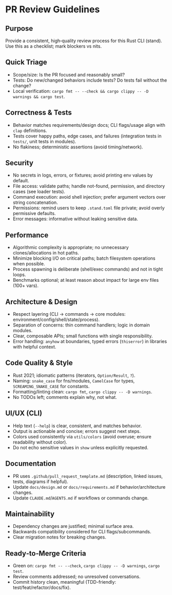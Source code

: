 # PR Review Guidelines

## Purpose
Provide a consistent, high‑quality review process for this Rust CLI (stand). Use this as a checklist; mark blockers vs nits.

## Quick Triage
- Scope/size: Is the PR focused and reasonably small?
- Tests: Do new/changed behaviors include tests? Do tests fail without the change?
- Local verification: `cargo fmt -- --check && cargo clippy -- -D warnings && cargo test`.

## Correctness & Tests
- Behavior matches requirements/design docs; CLI flags/usage align with `clap` definitions.
- Tests cover happy paths, edge cases, and failures (integration tests in `tests/`, unit tests in modules).
- No flakiness; deterministic assertions (avoid timing/network).

## Security
- No secrets in logs, errors, or fixtures; avoid printing env values by default.
- File access: validate paths; handle not-found, permission, and directory cases (see loader tests).
- Command execution: avoid shell injection; prefer argument vectors over string concatenation.
- Permissions: remind users to keep `.stand.toml` file private; avoid overly permissive defaults.
- Error messages: informative without leaking sensitive data.

## Performance
- Algorithmic complexity is appropriate; no unnecessary clones/allocations in hot paths.
- Minimize blocking I/O on critical paths; batch filesystem operations when possible.
- Process spawning is deliberate (shell/exec commands) and not in tight loops.
- Benchmarks optional; at least reason about impact for large env files (100+ vars).

## Architecture & Design
- Respect layering (CLI → commands → core modules: environment/config/shell/state/process).
- Separation of concerns: thin command handlers; logic in domain modules.
- Clear, composable APIs; small functions with single responsibility.
- Error handling: `anyhow` at boundaries, typed errors (`thiserror`) in libraries with helpful context.

## Code Quality & Style
- Rust 2021; idiomatic patterns (iterators, `Option/Result`, `?`).
- Naming: `snake_case` for fns/modules, `CamelCase` for types, `SCREAMING_SNAKE_CASE` for constants.
- Formatting/linting clean: `cargo fmt`, `cargo clippy -- -D warnings`.
- No TODOs left; comments explain why, not what.

## UI/UX (CLI)
- Help text (`--help`) is clear, consistent, and matches behavior.
- Output is actionable and concise; errors suggest next steps.
- Colors used consistently via `utils/colors` (avoid overuse; ensure readability without color).
- Do not echo sensitive values in `show` unless explicitly requested.

## Documentation
- PR uses `.github/pull_request_template.md` (description, linked issues, tests, diagrams if helpful).
- Update `docs/design.md` or `docs/requirements.md` if behavior/architecture changes.
- Update `CLAUDE.md`/`AGENTS.md` if workflows or commands change.

## Maintainability
- Dependency changes are justified; minimal surface area.
- Backwards compatibility considered for CLI flags/subcommands.
- Clear migration notes for breaking changes.

## Ready‑to‑Merge Criteria
- Green on: `cargo fmt -- --check`, `cargo clippy -- -D warnings`, `cargo test`.
- Review comments addressed; no unresolved conversations.
- Commit history clean, meaningful (TDD-friendly: test/feat/refactor/docs/fix).
